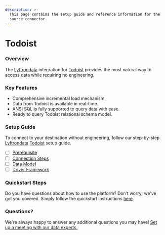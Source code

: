 ```yaml
---
description: >-
  This page contains the setup guide and reference information for the Todoist
  source connector.
---
```


# Todoist

### Overview

The [Lyftrondata](https://www.lyftrondata.com/) integration for [Todoist](https://www.lyftrondata.com/integration/business-analytics/todoist/) provides the most natural way to access data while requiring no engineering.

### Key Features

* Comprehensive incremental load mechanism.
* Data from Todoist is available in real-time.
* ANSI SQL is fully supported to query data with ease.
* Ready to query Todoist relational schema model.

### Setup Guide

To connect to your destination without engineering, follow our step-by-step [Lyftrondata](https://www.lyftrondata.com/) [Todoist](https://www.lyftrondata.com/integration/business-analytics/todoist/) setup guide.

* [ ] [Prerequisite](prerequisite.md)
* [ ] [Connection Steps](connection-steps.md)
* [ ] [Data Model](data-model/erd.md)
* [ ] [Driver Framework](driver-framework/)

### Quickstart Steps

Do you have questions about how to use the platform? Don't worry; we've got you covered. Simply follow the quickstart instructions [here](broken-reference).

### Questions? <a href="#questions" id="questions"></a>

We're always happy to answer any additional questions you may have! [Set up a meeting with our data experts.](https://www.lyftrondata.com/book-a-meeting/)
